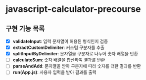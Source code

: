 # javascript-calculator-precourse

## 구현 기능 목록

- [x] **validateInput**: 입력 문자열이 허용된 형식인지 검증
- [x] **extractCustomDelimiter**: 커스텀 구분자를 추출
- [x] **splitInputByDelimiter**: 문자열을 구분자로 나누어 숫자 배열을 반환
- [ ] **calculateSum**: 숫자 배열을 합산하여 결과를 반환
- [ ] **parseAndAdd**: 문자열을 받아 구분자에 따라 숫자를 더한 결과를 반환
- [ ] **run(App.js)**: 사용자 입력을 받아 결과를 출력
